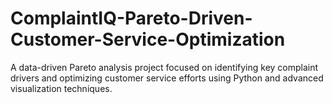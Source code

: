 # ComplaintIQ-Pareto-Driven-Customer-Service-Optimization
A data-driven Pareto analysis project focused on identifying key complaint drivers and optimizing customer service efforts using Python and advanced visualization techniques.
